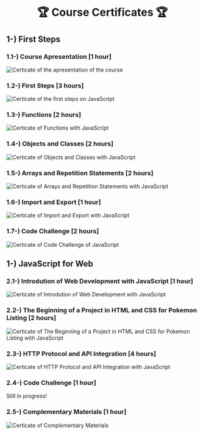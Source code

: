 <h1 align="center">🏆 Course Certificates 🏆</h1>

<h2> 1-) First Steps
<h3> 1.1-) Course Apresentation [1 hour] </h3>
<img src="https://docs.google.com/uc?id=1N-bIcVmjIRKHoftHTZfjVlQ76GiSllNR" alt="Certicate of the apresentation of the course" width=auto height=auto>

<h3> 1.2-) First Steps [3 hours] </h3>
<img src="https://docs.google.com/uc?id=1e7qGY71FRhWRnJ4TMezRd_fH-YZi6-CS" alt="Certicate of the first steps on JavaScript" width=auto height=auto>

<h3> 1.3-) Functions [2 hours] </h3>
<img src="https://docs.google.com/uc?id=13eQmnZHxfAyd7ZwO56SjkZPk8iyeD6nH" alt="Certicate of Functions with JavaScript" width=auto height=auto>

<h3> 1.4-) Objects and Classes [2 hours] </h3>
<img src="https://docs.google.com/uc?id=1waAkHmCPy6HZ1kFiPQnqYlP8nOMUiXDF" alt="Certicate of Objects and Classes with JavaScript" width=auto height=auto>

<h3> 1.5-) Arrays and Repetition Statements [2 hours] </h3>
<img src="https://docs.google.com/uc?id=1lCx740slnyt52CA1Ha1F2stl8ze-0Hf6" alt="Certicate of Arrays and Repetition Statements with JavaScript" width=auto height=auto>

<h3> 1.6-) Import and Export [1 hour] </h3>
<img src="https://docs.google.com/uc?id=1WUgX3WKzYF5bRpLCB7voqM7FuTlnCB0S" alt="Certicate of Import and Export with JavaScript" width=auto height=auto>

<h3> 1.7-) Code Challenge [2 hours] </h3>
<img src="https://docs.google.com/uc?id=1fXPLFTUEU6y9N3HI2BHBVdRxnrVuZO5F" alt="Certicate of Code Challenge of JavaScript" width=auto height=auto>

<h2> 1-) JavaScript for Web
<h3> 2.1-) Introdution of Web Development with JavaScript [1 hour] </h3>
<img src="https://docs.google.com/uc?id=1kgoeNoJCQCo9Cf6BvJ0MklgXaHPNQlkf" alt="Certicate of Introdution of Web Development with JavaScript" width=auto height=auto>

<h3> 2.2-) The Beginning of a Project in HTML and CSS for Pokemon Listing [2 hours] </h3>
<img src="https://docs.google.com/uc?id=1b6vAT7AZL5F9YHTxpP-wukXIw8jbI37X" alt="Certicate of The Beginning of a Project in HTML and CSS for Pokemon Listing with JavaScript" width=auto height=auto>

<h3> 2.3-) HTTP Protocol and API Integration [4 hours] </h3>
<img src="https://docs.google.com/uc?id=11SialsXmJB2StuiEKWv1ijmLXkRDQjsy" alt="Certicate of HTTP Protocol and API Integration with JavaScript" width=auto height=auto>

<h3> 2.4-) Code Challenge [1 hour] </h3>
<p>Still in progress!</p>

<h3> 2.5-) Complementary Materials [1 hour] </h3>
<img src="https://docs.google.com/uc?id=1XwwyDmc4BaiPiSJgPpRWEup2Wsf96Y1D" alt="Certicate of Complementary Materials" width=auto height=auto>
